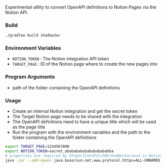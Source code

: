 Experimental utility to convert OpenAPI definitions to Notion Pages via the Notion API.

### Build
```bash
./gradlew build shadowJar
```

### Environment Variables
- `NOTION_TOKEN` : The Notion integration API token
- `TARGET_PAGE` : ID of the Notion page where to create the new pages into

### Program Arguments
- path of the folder containing the OpenAPI definitions

### Usage
- Create an internal Notion integration and get the secret token
- The Target Notion page needs to be shared with the integration
- The OpenAPI definitions need to have a unique title which will be used as the page title
- Run the program with the environment variables and the path to the folder containing the OpenAPI definitions

```bash
export TARGET_PAGE=1234567890
export NOTION_TOKEN=secret_ababababababababababba
# properties are required by HttpUrlConnPatchMethodWorkaround in Notion SDK
java -jar --add-opens java.base/sun.net.www.protocol.https=ALL-UNNAMED --add-opens java.base/java.net=ALL-UNNAMED build/libs/app.jar /path/to/folder
```